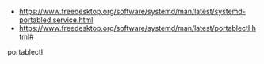- https://www.freedesktop.org/software/systemd/man/latest/systemd-portabled.service.html
- https://www.freedesktop.org/software/systemd/man/latest/portablectl.html#

portablectl